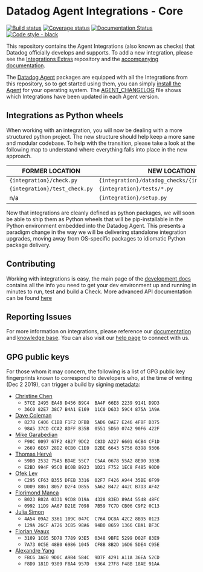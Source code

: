 # Datadog Agent Integrations - Core

[![Build status][1]][2]
[![Coverage status][17]][18]
[![Documentation Status][19]][20]
[![Code style - black][21]][22]

This repository contains the Agent Integrations (also known as checks) that Datadog
officially develops and supports. To add a new integration, please see the [Integrations Extras][5]
repository and the [accompanying documentation][6].

The [Datadog Agent][7] packages are equipped with all the Integrations from this
repository, so to get started using them, you can simply [install the Agent][8]
for your operating system. The [AGENT_CHANGELOG](AGENT_CHANGELOG.md) file shows
which Integrations have been updated in each Agent version.

## Integrations as Python wheels

When working with an integration, you will now be dealing with a more structured
python project. The new structure should help keep a more sane and modular codebase.
To help with the transition, please take a look at the following map to understand
where everything falls into place in the new approach.

| FORMER LOCATION               | NEW LOCATION                                      |
| ---------------               | ------------                                      |
| `{integration}/check.py`      | `{integration}/datadog_checks/{integration}/*.py` |
| `{integration}/test_check.py` | `{integration}/tests/*.py`                        |
| n/a                           | `{integration}/setup.py`                          |

Now that integrations are cleanly defined as python packages, we will soon be able
to ship them as Python wheels that will be pip-installable in the Python environment
embedded into the Datadog Agent. This presents a paradigm change in the way we will
be delivering standalone integration upgrades, moving away from OS-specific packages
to idiomatic Python package delivery.

## Contributing

Working with integrations is easy, the main page of the [development docs][6]
contains all the info you need to get your dev environment up and running in minutes
to run, test and build a Check. More advanced API documentation can be found [here][20]

## Reporting Issues

For more information on integrations, please reference our [documentation][11]
and [knowledge base][12]. You can also visit our
[help page][13] to connect with us.

## GPG public keys

For those whom it may concern, the following is a list of GPG public key
fingerprints known to correspond to developers who, at the time of writing (Dec
2 2019), can trigger a build by signing [metadata](.in-toto/):

* [Christine Chen](https://api.github.com/users/ChristineTChen/gpg_keys)
  * `57CE 2495 EA48 D456 B9C4  BA4F 66E8 2239 9141 D9D3`
  * `36C0 82E7 38C7 B4A1 E169  11C0 D633 59C4 875A 1A9A`
* [Dave Coleman](https://api.github.com/users/dcoleman17/gpg_keys)
  * `8278 C406 C1BB F1F2 DFBB  5AD6 0AE7 E246 4F8F D375`
  * `98A5 37CD CCA2 8DFF B35B  0551 5D50 0742 90F6 422F`
* [Mike Garabedian](https://api.github.com/users/mgarabed/gpg_keys)
  * `F90C 0097 67F2 4B27 9DC2  C83D A227 6601 6CB4 CF1D`
  * `2669 6E67 28D2 0CB0 C1E0  D2BE 6643 5756 8398 9306`
* [Thomas Hervé](https://api.github.com/users/therve/gpg_keys)
  * `59DB 2532 75A5 BD4E 55C7  C5AA 0678 55A2 8E90 3B3B`
  * `E2BD 994F 95C0 BC0B B923  1D21 F752 1EC8 F485 90D0`
* [Ofek Lev](https://api.github.com/users/ofek/gpg_keys)
  * `C295 CF63 B355 DFEB 3316  02F7 F426 A944 35BE 6F99`
  * `D009 8861 8057 D2F4 D855  5A62 B472 442C B7D3 AF42`
* [Florimond Manca](https://api.github.com/users/florimondmanca/gpg_keys)
  * `B023 B02A 0331 9CD8 D19A  4328 83ED 89A4 5548 48FC`
  * `0992 11D9 AA67 D21E 7098  7B59 7C7D CB06 C9F2 0C13`
* [Julia Simon](https://api.github.com/users/hithwen/gpg_keys)
  * `4A54 09A2 3361 109C 047C  C76A DC8A 42C2 8B95 0123`
  * `129A 26CF A726 3C85 98A6  94B0 8659 1366 CBA1 BF3C`
* [Florian Veaux](https://api.github.com/users/FlorianVeaux/gpg_keys)
  * `3109 1C85 5D78 7789 93E5  0348 9BFE 5299 D02F 83E9`
  * `7A73 0C5E 48B0 6986 1045  CF8B 8B2D 16D6 5DE4 C95E`
* [Alexandre Yang](https://api.github.com/users/AlexandreYang/gpg_keys)
  * `FBC6 3AE0 9D0C A9B4 584C  9D7F 4291 A11A 36EA 52CD`
  * `F8D9 181D 9309 F8A4 957D  636A 27F8 F48B 18AE 91AA`

[1]: https://dev.azure.com/datadoghq/integrations-core/_apis/build/status/Master%20All?branchName=master
[2]: https://dev.azure.com/datadoghq/integrations-core/_build/latest?definitionId=29&branchName=master
[5]: https://github.com/DataDog/integrations-extras
[6]: https://docs.datadoghq.com/developers/integrations
[7]: https://github.com/DataDog/datadog-agent
[8]: https://docs.datadoghq.com/agent/
[9]: https://docs.pytest.org/en/latest/
[10]: https://packaging.python.org/tutorials/distributing-packages/
[11]: https://docs.datadoghq.com
[12]: https://help.datadoghq.com/hc/en-us
[13]: https://docs.datadoghq.com/help/
[15]: https://github.com/DataDog/integrations-core/blob/6.2.1/requirements-integration-core.txt
[16]: https://github.com/DataDog/integrations-core/blob/ea2dfbf1e8859333af4c8db50553eb72a3b466f9/requirements-agent-release.txt
[17]: https://codecov.io/github/DataDog/integrations-core/coverage.svg?branch=master
[18]: https://codecov.io/github/DataDog/integrations-core?branch=master
[19]: https://readthedocs.org/projects/datadog-checks-base/badge/?version=latest
[20]: https://datadog-checks-base.readthedocs.io/en/latest/?badge=latest
[21]: https://img.shields.io/badge/code%20style-black-000000.svg
[22]: https://github.com/ambv/black
